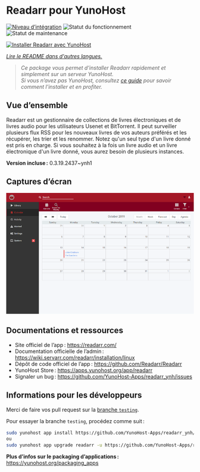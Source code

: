 <!--
Nota bene : ce README est automatiquement généré par <https://github.com/YunoHost/apps/tree/master/tools/readme_generator>
Il NE doit PAS être modifié à la main.
-->

# Readarr pour YunoHost

[![Niveau d’intégration](https://dash.yunohost.org/integration/readarr.svg)](https://dash.yunohost.org/appci/app/readarr) ![Statut du fonctionnement](https://ci-apps.yunohost.org/ci/badges/readarr.status.svg) ![Statut de maintenance](https://ci-apps.yunohost.org/ci/badges/readarr.maintain.svg)

[![Installer Readarr avec YunoHost](https://install-app.yunohost.org/install-with-yunohost.svg)](https://install-app.yunohost.org/?app=readarr)

*[Lire le README dans d'autres langues.](./ALL_README.md)*

> *Ce package vous permet d’installer Readarr rapidement et simplement sur un serveur YunoHost.*  
> *Si vous n’avez pas YunoHost, consultez [ce guide](https://yunohost.org/install) pour savoir comment l’installer et en profiter.*

## Vue d’ensemble

Readarr est un gestionnaire de collections de livres électroniques et de livres audio pour les utilisateurs Usenet et BitTorrent. Il peut surveiller plusieurs flux RSS pour les nouveaux livres de vos auteurs préférés et les récupérer, les trier et les renommer. Notez qu'un seul type d'un livre donné est pris en charge. Si vous souhaitez à la fois un livre audio et un livre électronique d'un livre donné, vous aurez besoin de plusieurs instances.


**Version incluse :** 0.3.19.2437~ynh1

## Captures d’écran

![Capture d’écran de Readarr](./doc/screenshots/calendar.png)

## Documentations et ressources

- Site officiel de l’app : <https://readarr.com/>
- Documentation officielle de l’admin : <https://wiki.servarr.com/readarr/installation/linux>
- Dépôt de code officiel de l’app : <https://github.com/Readarr/Readarr>
- YunoHost Store : <https://apps.yunohost.org/app/readarr>
- Signaler un bug : <https://github.com/YunoHost-Apps/readarr_ynh/issues>

## Informations pour les développeurs

Merci de faire vos pull request sur la [branche `testing`](https://github.com/YunoHost-Apps/readarr_ynh/tree/testing).

Pour essayer la branche `testing`, procédez comme suit :

```bash
sudo yunohost app install https://github.com/YunoHost-Apps/readarr_ynh/tree/testing --debug
ou
sudo yunohost app upgrade readarr -u https://github.com/YunoHost-Apps/readarr_ynh/tree/testing --debug
```

**Plus d’infos sur le packaging d’applications :** <https://yunohost.org/packaging_apps>
